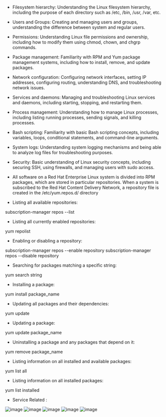 - Filesystem hierarchy: Understanding the Linux filesystem hierarchy, including the purpose of each directory such as /etc, /bin, /usr, /var, etc.
- Users and Groups: Creating and managing users and groups, understanding the difference between system and regular users.
- Permissions: Understanding Linux file permissions and ownership, including how to modify them using chmod, chown, and chgrp commands.
- Package management: Familiarity with RPM and Yum package management systems, including how to install, remove, and update packages.
- Network configuration: Configuring network interfaces, setting IP addresses, configuring routing, understanding DNS, and troubleshooting network issues.
- Services and daemons: Managing and troubleshooting Linux services and daemons, including starting, stopping, and restarting them.
- Process management: Understanding how to manage Linux processes, including listing running processes, sending signals, and killing processes.
- Bash scripting: Familiarity with basic Bash scripting concepts, including variables, loops, conditional statements, and command-line arguments.
- System logs: Understanding system logging mechanisms and being able to analyze log files for troubleshooting purposes.
- Security: Basic understanding of Linux security concepts, including securing SSH, using firewalls, and managing users with sudo access.


- All software on a Red Hat Enterprise Linux system is divided into RPM packages, which are stored in particular repositories. When a system is subscribed to the Red Hat Content Delivery Network, a repository file is created in the /etc/yum.repos.d/ directory
- Listing all available repositories:

 subscription-manager repos --list
- Listing all currently enabled repositories:

 yum repolist
- Enabling or disabling a repository:

subscription-manager repos --enable repository
 subscription-manager repos --disable repository
- Searching for packages matching a specific string:

 yum search string
- Installing a package:

yum install package_name
- Updating all packages and their dependencies:

yum update
- Updating a package:

yum update package_name
- Uninstalling a package and any packages that depend on it:

yum remove package_name
- Listing information on all installed and available packages:

 yum list all
- Listing information on all installed packages:

yum list installed

- Service Related :

![image](https://user-images.githubusercontent.com/29191813/229847019-40be5536-ad10-463e-a389-a4facea9f5c9.png)
![image](https://user-images.githubusercontent.com/29191813/229847130-c1c7db0e-25b1-4989-95a1-b426b9256125.png)
![image](https://user-images.githubusercontent.com/29191813/229847330-b1163ac9-70e3-4651-97a1-236888ced6f0.png)
![image](https://user-images.githubusercontent.com/29191813/229847693-d7b38a6b-b60e-40f7-b0af-f12328b1a694.png)
![image](https://user-images.githubusercontent.com/29191813/229847761-101d4530-2595-4b6d-9c34-72d41a8f020f.png)





